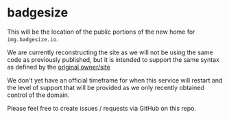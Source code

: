 # badgesize

This will be the location of the public portions of the new home for `img.badgesize.io`.

We are currently reconstructing the site as we will not be using the same code as previously published, but it is intended to support the same syntax as defined by the [original owner/site](https://github.com/ngryman/badge-size)

We don't yet have an official timeframe for when this service will restart and the level of support that will be provided as we only recently obtained control of the domain.

Please feel free to create issues / requests via GitHub on this repo.

